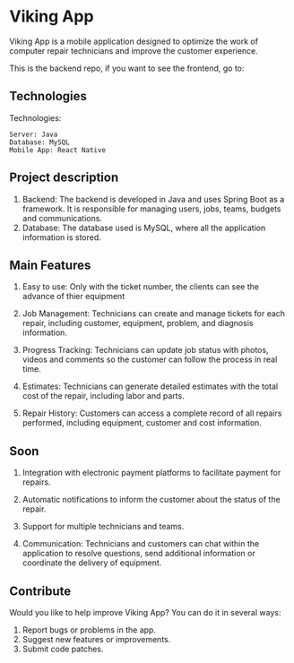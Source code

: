 
# Viking App

Viking App is a mobile application designed to optimize the work of computer repair technicians and improve the customer experience.

This is the backend repo, if you want to see the frontend, go to:

## Technologies
Technologies:

    Server: Java
    Database: MySQL
    Mobile App: React Native
## Project description

1) Backend: The backend is developed in Java and uses Spring Boot as a framework. It is responsible for managing users, jobs, teams, budgets and communications.
2) Database: The database used is MySQL, where all the application information is stored.

## Main Features
1) Easy to use: Only with the ticket number, the clients can see the advance of thier equipment

2) Job Management: Technicians can create and manage tickets for each repair, including customer, equipment, problem, and diagnosis information.

3) Progress Tracking: Technicians can update job status with photos, videos and comments so the customer can follow the process in real time.

4) Estimates: Technicians can generate detailed estimates with the total cost of the repair, including labor and parts.

5) Repair History: Customers can access a complete record of all repairs performed, including equipment, customer and cost information.

## Soon

1) Integration with electronic payment platforms to facilitate payment for repairs.

2) Automatic notifications to inform the customer about the status of the repair.

3) Support for multiple technicians and teams.

4) Communication: Technicians and customers can chat within the application to resolve questions, send additional information or coordinate the delivery of equipment.
## Contribute

Would you like to help improve Viking App? You can do it in several ways:

1) Report bugs or problems in the app.
2) Suggest new features or improvements.
3) Submit code patches.

